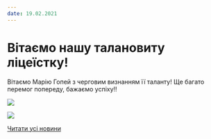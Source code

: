 ```yaml
---
date: 19.02.2021
---
```

# Вітаємо нашу талановиту ліцеїстку!

Вітаємо Марію Гопей з черговим визнанням її таланту! Ще багато перемог попереду, бажаємо успіху!!

![](/images/blog/вітаємо-нашу-талановиту-ліцеїстку/гопейм.jpg)

![](/images/blog/вітаємо-нашу-талановиту-ліцеїстку/гопей_дипл.jpg)

[Читати усі новини](/news)

